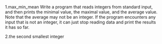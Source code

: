 1.max_min_mean
Write a program that reads integers from standard input, and then prints the minimal value, the maximal value, and the average value.  Note that the average may not be an integer.  If the program encounters any input that is not an integer, it can just stop reading data and print the results it has so far. 

2.the second smallest integer

